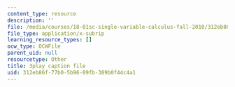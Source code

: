 ```yaml
---
content_type: resource
description: ''
file: /media/courses/18-01sc-single-variable-calculus-fall-2010/312eb86f77b05b9689fb389b0f44c4a1_eRCN3daFCmU.vtt
file_type: application/x-subrip
learning_resource_types: []
ocw_type: OCWFile
parent_uid: null
resourcetype: Other
title: 3play caption file
uid: 312eb86f-77b0-5b96-89fb-389b0f44c4a1
---
```


